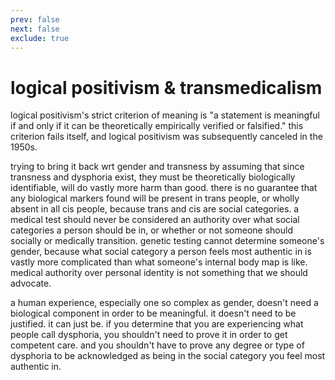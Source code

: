 ```yaml
---
prev: false
next: false
exclude: true
---
```

# logical positivism & transmedicalism 

logical positivism's strict criterion of meaning is "a statement is meaningful if and only if it can be theoretically empirically verified or falsified." this criterion fails itself, and logical positivism was subsequently canceled in the 1950s.

trying to bring it back wrt gender and transness by assuming that since transness and dysphoria exist, they must be theoretically biologically identifiable, will do vastly more harm than good. there is no guarantee that any biological markers found will be present in trans people, or wholly absent in all cis people, because trans and cis are social categories. a medical test should never be considered an authority over what social categories a person should be in, or whether or not someone should socially or medically transition. genetic testing cannot determine someone's gender, because what social category a person feels most authentic in is vastly more complicated than what someone's internal body map is like. medical authority over personal identity is not something that we should advocate. 

a human experience, especially one so complex as gender, doesn't need a biological component in order to be meaningful. it doesn't need to be justified. it can just be. if you determine that you are experiencing what people call dysphoria, you shouldn't need to prove it in order to get competent care. and you shouldn't have to prove any degree or type of dysphoria to be acknowledged as being in the social category you feel most authentic in. 
